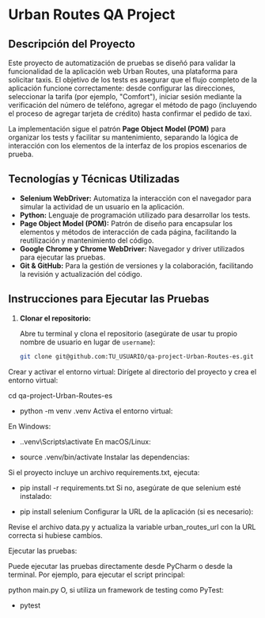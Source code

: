 # Urban Routes QA Project

## Descripción del Proyecto

Este proyecto de automatización de pruebas se diseñó para validar la funcionalidad de la aplicación web Urban Routes, una plataforma para solicitar taxis. El objetivo de los tests es asegurar que el flujo completo de la aplicación funcione correctamente: desde configurar las direcciones, seleccionar la tarifa (por ejemplo, "Comfort"), iniciar sesión mediante la verificación del número de teléfono, agregar el método de pago (incluyendo el proceso de agregar tarjeta de crédito) hasta confirmar el pedido de taxi.  
  
La implementación sigue el patrón **Page Object Model (POM)** para organizar los tests y facilitar su mantenimiento, separando la lógica de interacción con los elementos de la interfaz de los propios escenarios de prueba.

## Tecnologías y Técnicas Utilizadas

- **Selenium WebDriver:** Automatiza la interacción con el navegador para simular la actividad de un usuario en la aplicación.
- **Python:** Lenguaje de programación utilizado para desarrollar los tests.
- **Page Object Model (POM):** Patrón de diseño para encapsular los elementos y métodos de interacción de cada página, facilitando la reutilización y mantenimiento del código.
- **Google Chrome y Chrome WebDriver:** Navegador y driver utilizados para ejecutar las pruebas.
- **Git & GitHub:** Para la gestión de versiones y la colaboración, facilitando la revisión y actualización del código.

## Instrucciones para Ejecutar las Pruebas

1. **Clonar el repositorio:**

   Abre tu terminal y clona el repositorio (asegúrate de usar tu propio nombre de usuario en lugar de `username`):

   ```bash
   git clone git@github.com:TU_USUARIO/qa-project-Urban-Routes-es.git
Crear y activar el entorno virtual:
Dirígete al directorio del proyecto y crea el entorno virtual:

cd qa-project-Urban-Routes-es
* python -m venv .venv
Activa el entorno virtual:

En Windows:
*  .\.venv\Scripts\activate
En macOS/Linux:

* source .venv/bin/activate
Instalar las dependencias:

Si el proyecto incluye un archivo requirements.txt, ejecuta:


* pip install -r requirements.txt
Si no, asegúrate de que selenium esté instalado:


* pip install selenium
Configurar la URL de la aplicación (si es necesario):

Revise el archivo data.py y actualiza la variable urban_routes_url con la URL correcta si hubiese cambios.

Ejecutar las pruebas:

Puede ejecutar las pruebas directamente desde PyCharm o desde la terminal. Por ejemplo, para ejecutar el script principal:


python main.py
O, si utiliza un framework de testing como PyTest:


* pytest